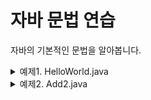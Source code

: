 # 자바 문법 연습

자바의 기본적인 문법을 알아봅니다.

<details><summary>예제1. HelloWorld.java</summary>
<p>
<hr>

## 예제1. HelloWorld.java

```java
public class HelloWorld {
    public static void main(String[] args){
        System.out.println("Hello World!");
    }
}
```

자바 프로그램들은 클래스들의 모임으로 구성됩니다. 필요한 클래스를 하나씩 만들어감으로써 전체 프로그램이 완성됩니다.
일반적으로 하나의 소스 파일은 하나의 public 클래스를 포함합니다. 하나의 클래스 안에는 여러개의 메소드가 포함될 수 있으며, 하나의 메소드 안에는
여러개의 문장이 포함될 수 있습니다.

### 클래스 정의

```java
public class HelloWorld {
    ~~~
}
```
class 키워드는 HelloWorld라는 클래스의 정의를 시작한다는 것을 나타냅니다.

public 키워드는 HelloWorld 클래스가 다른 클래스에서도 사용가능함을 나타냅니다.

### 메소드 정의

```java
    public static void main(String[] args){
        ~~~
    }
```
클래스는 메소드와 변수로 이루어집니다. 메소드는 입력을 받아서 작업을 수행하고 결과를 내보내는, 클래스 내부의 함수라고 볼 수 있습니다.
main()메소드는 특히 프로그램 실행의 시작점이 된다는 점에서 특별합니다. 모든 다른 메소드는 main()메소드로부터 호출됩니다.
main()메소드는 String[] args 라는 매개변수를 가집니다. 매개변수란 외부의 데이터를 메소드로 전달하는 수단입니다. 또한 String은 그 데이터의 타입이
문자열이라는 것을 나타냅니다.

### 문장
```java
        System.out.println("Hello World!");
```
System 클래스는 자바에서 기본적으로 제공하는 클래스입니다. 이 클래스의 메소드 중 하나인 println()은 값을 출력하고 줄바꿈을 하지만,
또다른 메소드인 print()는 값을 출력하고 줄바꿈을 하지 않습니다.

<hr>
</p></details>

<details><summary>예제2. Add2.java</summary>
<p>
<hr>

## 예제2. Add2.java

```java
import java.util.Scanner;   //Scanner 클래스 포함

public class Add2 {
    public static void main(String[] args){
        Scanner input = new Scanner(System.in);   //입력을 받기 위한 Scanner 객체 생성

        int x, y, sum;

        System.out.print("첫번째 숫자를 입력하시오: ");
        x = input.nextInt();
        System.out.print("두번째 숫자를 입력하시오: ");
        y = input.nextInt();

        sum = x + y;

        System.out.println(sum);
    }
}
```

<hr>
</p></details>















